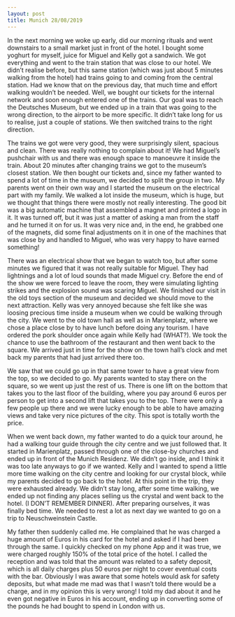 ```yaml
---
layout: post
title: Munich 28/08/2019
---
```


In the next morning we woke up early, did our morning rituals and went downstairs to a small market just in front of the hotel. I bought some yoghurt for myself, juice for Miguel and Kelly got a sandwich. We got everything and went to the train station that was close to our hotel. We didn’t realise before, but this same station (which was just about 5 minutes walking from the hotel) had trains going to and coming from the central station. Had we know that on the previous day, that much time and effort walking wouldn’t be needed. Well, we bought our tickets for the internal network and soon enough entered one of the trains. Our goal was to reach the Deutsches Museum, but we ended up in a train that was going to the wrong direction, to the airport to be more specific. It didn’t take long for us to realise, just a couple of stations. We then switched trains to the right direction.

The trains we got were very good, they were surprisingly silent, spacious and clean. There was really nothing to complain about it! We had Miguel’s pushchair	 with us and there was enough space to manoeuvre it inside the train. About 20 minutes after changing trains we got to the museum’s closest station. We then bought our tickets and, since my father wanted to spend a lot of time in the museum, we decided to split the group in two. My parents went on their own way and I started the museum on the electrical part with my family. We walked a lot inside the museum, which is huge, but we thought that things there were mostly not really interesting. The good bit was a big automatic machine that assembled a magnet and printed a logo in it. It was turned off, but it was just a matter of asking a man from the staff and he turned it on for us. It was very nice and, in the end, he grabbed one of the magnets, did some final adjustments on it in one of the machines that was close by and handled to Miguel, who was very happy to have earned something!

There was an electrical show that we began to watch too, but after some minutes we figured that it was not really suitable for Miguel. They had lightnings and a lot of loud sounds that made Miguel cry. Before the end of the show we were forced to leave the room, they were simulating lighting strikes and the explosion sound was scaring Miguel. We finished our visit in the old toys section of the museum and decided we should move to the next attraction. Kelly was very annoyed because she felt like she was loosing precious time inside a museum when we could be walking through the city. We went to the old town hall as well as in Marienplatz, where we chose a place close by to have lunch before doing any tourism. I have ordered the pork shoulder once again while Kelly had (WHAT?). We took the chance to use the bathroom of the restaurant and then went back to the square. We arrived just in time for the show on the town hall’s clock and met back my parents that had just arrived there too.

We saw that we could go up in that same tower to have a great view from the top, so we decided to go. My parents wanted to stay there on the square, so we went up just the rest of us. There is one lift on the bottom that takes you to the last floor of the building, where you pay around 6 euros per person to get into a second lift that takes you to the top. There were only a few people up there and we were lucky enough to be able to have amazing views and take very nice pictures of the city. This spot is totally worth the price.

When we went back down, my father wanted to do a quick tour around, he had a walking tour guide through the city centre and we just followed that. It started in Marienplatz, passed through one of the close-by churches and ended up in front of the Munich Residenz. We didn’t go inside, and I think it was too late anyways to go if we wanted. Kelly and I wanted to spend a little more time walking on the city centre and looking for our crystal block, while my parents decided to go back to the hotel. At this point in the trip, they were exhausted already. We didn’t stay long, after some time walking, we ended up not finding any places selling us the crystal and went back to the hotel. (I DON’T REMEMBER DINNER). After preparing ourselves, it was finally bed time. We needed to rest a lot as next day we wanted to go on a trip to Neuschweinstein Castle.

My father then suddenly called me. He complained that he was charged a huge amount of Euros in his card for the hotel and asked if I had been through the same. I quickly checked on my phone App and it was true, we were charged roughly 150% of the total price of the hotel. I called the reception and was told that the amount was related to a safety deposit, which is all daily charges plus 50 euros per night to cover eventual costs with the bar. Obviously I was aware that some hotels would ask for safety deposits, but what made me mad was that I wasn’t told there would be a charge, and in my opinion this is very wrong! I told my dad about it and he even got negative in Euros in his account, ending up in converting some of the pounds he had bought to spend in London with us.
